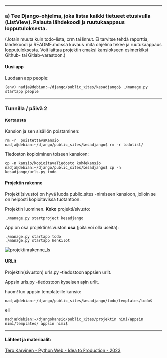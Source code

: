 <!-- # Muotillista
## Tehtävänanto

x) Silmäile: Karvinen 2023: Tero's Classy Django Cheatsheet  
(Vain siltä osin kuin on tähän asti opeteltu. Tutut asiat ovat artikkelin alussa, suurin osa on vielä opettelematta ja opettelematonta osaa ei tarvitse lukea vielä. Tiivistelmää ei tarvita, eli tästä lukutehtävästä ei palauteta mitään.)  

a) Tee Django-ohjelma, joka listaa kaikki tietueet etusivulla (ListView). Palauta lähdekoodi ja ruutukaappaus lopputuloksesta.
(Jotain muuta kuin todo-lista, crm tai linnut. Ei tarvitse tehdä raporttia, lähdekoodi ja README.md:ssä kuvaus, mitä ohjelma tekee ja ruutukaappaus lopputuloksesta. Voit laittaa projektin omaksi kansiokseen esimerkiksi Github- tai Gitlab-varastoon.)  

b) Vapaaehtoinen: Tee käyttöliittymä uusien tietueiden lisäämiseen (CreateView)  
c) Vapaaehtoinen: Tee käyttöliittymä tietueiden muokaamiseen (UpdateView)  
d) Vapaaehtoinen: Tee käyttöliittymä tietueiden poistamiseen - ja varmista, haluatko todella poistaa (DeleteView)  

Kuten aina, palauta Laksuun klo 23 mennessä ja arvioi kaksi.  

-->
---

### a) Tee Django-ohjelma, joka listaa kaikki tietueet etusivulla (ListView). Palauta lähdekoodi ja ruutukaappaus lopputuloksesta.
(Jotain muuta kuin todo-lista, crm tai linnut. Ei tarvitse tehdä raporttia, lähdekoodi ja README.md:ssä kuvaus, mitä ohjelma tekee ja ruutukaappaus lopputuloksesta. Voit laittaa projektin omaksi kansiokseen esimerkiksi Github- tai Gitlab-varastoon.)  



#### Uusi app  

Luodaan app people:  

    (env) nadja@debian:~/django/public_sites/kesadjango$ ./manage.py startapp people

 
 
---
### Tunnilla / päivä 2  

#### Kertausta  

Kansion ja sen sisällön poistaminen:  

    rm -r  poistettavaKansio
    nadja@debian:~/django/public_sites/kesadjango$ rm -r todolist/
    
Tiedoston kopioiminen toiseen kansioon:  

    cp -n kansio/kopioitavaTiedosto kohdekansio  
    nadja@debian:~/django/public_sites/kesadjango$ cp -n kesadjango/urls.py todo    

    
#### Projektin rakenne  

Projekti(sivusto) on hyvä luoda public_sites -nimiseen kansioon, jolloin se on helposti kopioitavissa tuotantoon.  

  Projektin luominen. **Koko** projekti/sivusto:  

    ./manage.py startproject kesadjango
    
  App on osa projektin/sivuston **osa** (joita voi olla useita):  
   
    ./manage.py startapp todo
    ./manage.py startapp henkilot  
    
    
![projektinrakenne_ls](https://github.com/LiljestromNadja/Django_course/assets/118609353/a989b9fd-93e1-4a68-b064-0c7ebc5bda3c)

    
#### URLit  

Projektin(sivuston) urls.py -tiedostoon appsien urlit.  

Appsin urls.py -tiedostoon kyseisen apin urlit. 


huom! luo appsin templateille kansio:  

    nadja@debian:~/django/public_sites/kesadjango/todo/templates/todo$  
    
 eli  
   
    nadja@debian:~/djangokansio/public_sites/projektin nimi/appsin nimi/templates/ appsin nimi$


    
    

    
    
    
    
    
    
    
    
    
    
    
---
    
#### Lähteet ja materiaalit:  

[Tero Karvinen - Python Web - Idea to Production - 2023](https://terokarvinen.com/2023/python-web-idea-to-production/)
